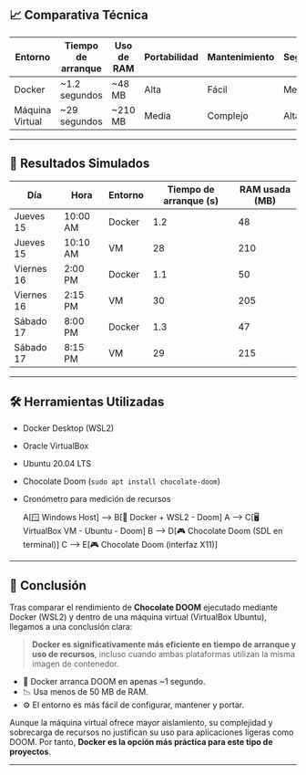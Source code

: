 

## 📈 Comparativa Técnica

| Entorno      | Tiempo de arranque | Uso de RAM  | Portabilidad | Mantenimiento | Seguridad |
|--------------|--------------------|-------------|--------------|----------------|------------|
| Docker       | ~1.2 segundos      | ~48 MB      | Alta         | Fácil          | Media      |
| Máquina Virtual | ~29 segundos     | ~210 MB     | Media        | Complejo       | Alta       |

---

## 📅 Resultados Simulados

| Día       | Hora      | Entorno | Tiempo de arranque (s) | RAM usada (MB) |
|-----------|-----------|---------|-------------------------|----------------|
| Jueves 15 | 10:00 AM  | Docker  | 1.2                     | 48             |
| Jueves 15 | 10:10 AM  | VM      | 28                      | 210            |
| Viernes 16| 2:00 PM   | Docker  | 1.1                     | 50             |
| Viernes 16| 2:15 PM   | VM      | 30                      | 205            |
| Sábado 17 | 8:00 PM   | Docker  | 1.3                     | 47             |
| Sábado 17 | 8:15 PM   | VM      | 29                      | 215            |

---

## 🛠️ Herramientas Utilizadas

- Docker Desktop (WSL2)
- Oracle VirtualBox
- Ubuntu 20.04 LTS
- Chocolate Doom (`sudo apt install chocolate-doom`)
- Cronómetro para medición de recursos

    A[🪟 Windows Host] --> B[🐳 Docker + WSL2 - Doom]
    A --> C[🖥️ VirtualBox VM - Ubuntu - Doom]
    B --> D[🎮 Chocolate Doom (SDL en terminal)]
    C --> E[🎮 Chocolate Doom (interfaz X11)]



---

## 🧾 Conclusión

Tras comparar el rendimiento de **Chocolate DOOM** ejecutado mediante Docker (WSL2) y dentro de una máquina virtual (VirtualBox Ubuntu), llegamos a una conclusión clara:

> **Docker es significativamente más eficiente en tiempo de arranque y uso de recursos**, incluso cuando ambas plataformas utilizan la misma imagen de contenedor. 

- 🚀 Docker arranca DOOM en apenas ~1 segundo.
- 📉 Usa menos de 50 MB de RAM.
- ⚙️ El entorno es más fácil de configurar, mantener y portar.

Aunque la máquina virtual ofrece mayor aislamiento, su complejidad y sobrecarga de recursos no justifican su uso para aplicaciones ligeras como DOOM. Por tanto, **Docker es la opción más práctica para este tipo de proyectos**.

---